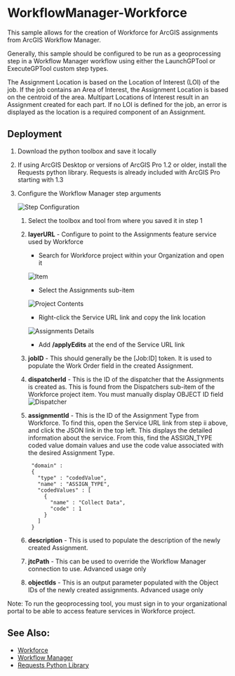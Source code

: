 WorkflowManager-Workforce
=========================

This sample allows for the creation of Workforce for ArcGIS assignments from
ArcGIS Workflow Manager.

Generally, this sample should be configured to be run as a geoprocessing step
in a Workflow Manager workflow using either the LaunchGPTool or ExecuteGPTool
custom step types.

The Assignment Location is based on the Location of Interest (LOI) of the job.
If the job contains an Area of Interest, the Assignment Location is based
on the centroid of the area. Multipart Locations of Interest result in an
Assignment created for each part. If no LOI is defined for the job, an error is
displayed as the location is a required component of an Assignment.

Deployment
----------

1. Download the python toolbox and save it locally
2. If using ArcGIS Desktop or versions of ArcGIS Pro 1.2 or older, install the
Requests python library. Requests is already included with ArcGIS Pro starting with 1.3
3. Configure the Workflow Manager step arguments

    ![Step Configuration](doc/step.png)

    1. Select the toolbox and tool from where you saved it in step 1
    2. **layerURL** - Configure to point to the Assignments feature service used by Workforce
        - Search for Workforce project within your Organization and open it

        ![Item](doc/item.png)

        - Select the Assignments sub-item

        ![Project Contents](doc/contents.png)

        - Right-click the Service URL link and copy the link location

        ![Assignments Details](doc/assignments.png)

		- Add **/applyEdits** at the end of the Service URL link

    3. **jobID** - This should generally be the [Job:ID] token.
    It is used to populate the Work Order field in the created Assignment.
    4. **dispatcherId** - This is the ID of the dispatcher that the Assignments
    is created as. This is found from the Dispatchers sub-item of the
    Workforce project item. You must manually display OBJECT ID field
    ![Dispatcher](doc/dispatcher.png)
    5. **assignmentId** - This is the ID of the Assignment Type from Workforce. To find this,
    open the Service URL link from step ii above, and click the JSON link in the top left.
    This displays the detailed information about the service. From this, find the ASSIGN_TYPE
    coded value domain values and use the code value associated with the desired
    Assignment Type.

            "domain" :
            {
              "type" : "codedValue",
              "name" : "ASSIGN_TYPE",
              "codedValues" : [
                {
                  "name" : "Collect Data",
                  "code" : 1
                }
              ]
            }

    6. **description** - This is used to populate the description of the newly
    created Assignment.
    7. **jtcPath** - This can be used to override the Workflow Manager connection to use.
    Advanced usage only
    8. **objectIds** - This is an output parameter populated with the Object IDs
    of the newly created assignments. Advanced usage only

Note: To run the geoprocessing tool, you must sign in to your organizational portal to be able to access feature services in Workforce project.

See Also:
---------

- [Workforce](http://workforce.arcgis.com)
- [Workflow Manager](http://esri.com/workflowmanager)
- [Requests Python Library](http://docs.python-requests.org/en/latest/)

